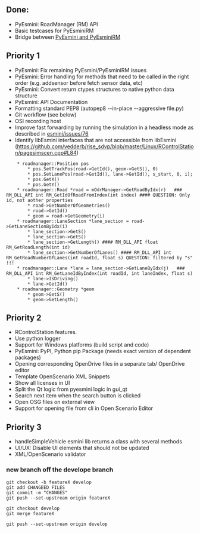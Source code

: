 ## Done:
- PyEsmini: RoadManager (RM) API
- Basic testcases for PyEsminiRM
- Bridge between [PyEsmini and PyEsminiRM](https://github.com/ebadi/esmini/commit/f8e9aa4fa9ad180dce96838acba02e0b0f629ecf)

## Priority 1

- PyEsmini: Fix remaining PyEsmini/PyEsminiRM issues
- PyEsmini: Error handling for methods that need to be called in the right order (e.g. addsensor before fetch sensor data, etc)
- PyEsmini: Convert return ctypes structures to native python data structure
- PyEsmini: API Documentation
- Formatting standard PEP8 (autopep8 --in-place --aggressive file.py)
- Git workflow (see below)
- OSI recording host
- Improve fast forwarding by running the simulation in a headless mode as described in [esmini/issues/76](https://github.com/esmini/esmini/issues/76#issuecomment-775863938)
- Identify libEsmini interfaces that are not accessible from libEsmini (https://github.com/vedderb/rise_sdvp/blob/master/Linux/RControlStation/pagesimscen.cpp#L84)
```
    * roadmanager::Position pos
        * pos.SetTrackPos(road->GetId(), geom->GetS(), 0)
        * pos.SetLanePos(road->GetId(), lane->GetId(), s_start, 0, i);
        * pos.GetX()
        * pos.GetY()
    * roadmanager::Road *road = mOdrManager->GetRoadByIdx(r)   ### RM_DLL_API int RM_GetIdOfRoadFromIndex(int index) #### QUESTION: Only id, not aother properties
        * road->GetNumberOfGeometries()
        * road->GetId()
        * geom = road->GetGeometry(i)
    * roadmanager::LaneSection *lane_section = road->GetLaneSectionByIdx(i)
        * lane_section->GetS()
        * lane_section->GetS()
        * lane_section->GetLength() #### RM_DLL_API float RM_GetRoadLength(int id)
        * lane_section->GetNumberOfLanes() #### RM_DLL_API int RM_GetRoadNumberOfLanes(int roadId, float s) QUESTION: filtered by "s" !!!
    * roadmanager::Lane *lane = lane_section->GetLaneByIdx(j)   ### RM_DLL_API int RM_GetLaneIdByIndex(int roadId, int laneIndex, float s)
        * lane->IsDriving()
        * lane->GetId()
    * roadmanager::Geometry *geom  
        * geom->GetS()
        * geom->GetLength()
```
    
    
## Priority 2
- RControlStation features.
- Use python logger
- Support for Windows platforms (build script and code)
- PyEsmini: PyPI, Python pip Package (needs exact version of dependent packages)
- Opening corresponding OpenDrive files in a separate tab/ OpenDrive editor
- Template OpenScenario XML Snippets
- Show all licenses in UI
- Split the Qt logic from pyesmini logic in gui_qt
- Search next item when the search button is clicked
- Open OSG files on external view
- Support for opening file from cli in Open Scenario Editor

## Priority 3

- handleSimpleVehicle esmini lib returns a class with several methods
- UI/UX: Disable UI elements that should not be updated
- XML/OpenScenario validator


### new branch off the develope branch
```
git checkout -b featureX develop 
git add CHANGEED FILES
git commit -m "CHANGES"
git push --set-upstream origin featureX

git checkout develop
git merge featureX

git push --set-upstream origin develop
```